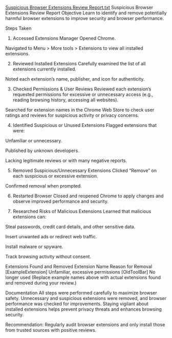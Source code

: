 [Suspicious Browser Extensions Review Report.txt](https://github.com/user-attachments/files/21798636/Suspicious.Browser.Extensions.Review.Report.txt)
Suspicious Browser Extensions Review Report
Objective
Learn to identify and remove potentially harmful browser extensions to improve security and browser performance.

Steps Taken
1. Accessed Extensions Manager
Opened Chrome.

Navigated to Menu > More tools > Extensions to view all installed extensions.

2. Reviewed Installed Extensions
Carefully examined the list of all extensions currently installed.

Noted each extension’s name, publisher, and icon for authenticity.

3. Checked Permissions & User Reviews
Reviewed each extension’s requested permissions for excessive or unnecessary access (e.g., reading browsing history, accessing all websites).

Searched for extension names in the Chrome Web Store to check user ratings and reviews for suspicious activity or privacy concerns.

4. Identified Suspicious or Unused Extensions
Flagged extensions that were:

Unfamiliar or unnecessary.

Published by unknown developers.

Lacking legitimate reviews or with many negative reports.

5. Removed Suspicious/Unnecessary Extensions
Clicked “Remove” on each suspicious or excessive extension.

Confirmed removal when prompted.

6. Restarted Browser
Closed and reopened Chrome to apply changes and observe improved performance and security.

7. Researched Risks of Malicious Extensions
Learned that malicious extensions can:

Steal passwords, credit card details, and other sensitive data.

Insert unwanted ads or redirect web traffic.

Install malware or spyware.

Track browsing activity without consent.

Extensions Found and Removed
Extension Name	Reason for Removal
[ExampleExtension]	Unfamiliar, excessive permissions
[OldToolBar]	No longer used
(Replace example names above with actual extensions found and removed during your review.)

Documentation
All steps were performed carefully to maximize browser safety. Unnecessary and suspicious extensions were removed, and browser performance was checked for improvements. Staying vigilant about installed extensions helps prevent privacy threats and enhances browsing security.

Recommendation:
Regularly audit browser extensions and only install those from trusted sources with positive reviews.
